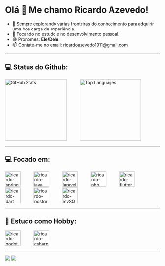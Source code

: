 # Olá 👋 Me chamo Ricardo Azevedo!

- 🔭 Sempre explorando várias fronteiras do conhecimento para adquirir uma boa carga de experiência.
- 🌱 Focando no estudo e no desenvolvimento pessoal.
- 😄 Pronomes: **Ele/Dele**.
- 📫 Contate-me no email: [ricardoazevedo1911@gmail.com](mailto:ricardoazevedo1911@gmail.com)

---

## 💻 Status do Github:

<div align="left">
<img src="https://github-readme-stats.vercel.app/api?username=ricardoo-azevedo&show_icons=true&theme=dark" alt="GitHub Stats" height="200px"/>
<img width="35" />
<img src="https://github-readme-stats.vercel.app/api/top-langs/?username=ricardoo-azevedo&layout=compact&theme=dark" alt="Top Languages" height="200px"/>
</div>

---

## 💻 Focado em:

<div align="left">
  <img src="https://cdn.jsdelivr.net/gh/devicons/devicon/icons/spring/spring-original.svg" height="50" alt="ricardo-spring" />
  <img width="35" />
  <img src="https://cdn.jsdelivr.net/gh/devicons/devicon/icons/java/java-original.svg" height="50" alt="ricardo-java" />
  <img width="35" />
  <img src="https://cdn.jsdelivr.net/gh/devicons/devicon/icons/laravel/laravel-original.svg" height="50" alt="ricardo-laravel" />
  <img width="35" />
  <img src="https://cdn.jsdelivr.net/gh/devicons/devicon/icons/php/php-original.svg" height="50" alt="ricardo-php" />
  <img width="35" />
  <img src="https://cdn.jsdelivr.net/gh/devicons/devicon/icons/flutter/flutter-original.svg" height="50" alt="ricardo-flutter" />
  <img width="35" />
  <img src="https://cdn.jsdelivr.net/gh/devicons/devicon/icons/dart/dart-original.svg" height="50" alt="ricardo-dart" />
  <img width="35" />
  <img src="https://cdn.jsdelivr.net/gh/devicons/devicon/icons/postgresql/postgresql-original.svg" height="50" alt="ricardo-postgreSQL" />
  <img width="35" />
  <img src="https://cdn.jsdelivr.net/gh/devicons/devicon/icons/mysql/mysql-original.svg" height="50" alt="ricardo-mySQL" />
</div>

---

## 📝 Estudo como Hobby:

<div align="left">
  <img src="https://cdn.jsdelivr.net/gh/devicons/devicon/icons/godot/godot-original.svg" height="50" alt="ricardo-godot" />
  <img width="35" />
  <img src="https://cdn.jsdelivr.net/gh/devicons/devicon/icons/csharp/csharp-original.svg" height="50" alt="ricardo-csharp" />
</div>

---

<div align="left"> 
  <a href="https://www.linkedin.com/in/ricardoo-azevedo/" target="_blank">
    <img src="https://img.shields.io/badge/-LinkedIn-%230077B5?style=for-the-badge&logo=linkedin&logoColor=white" target="_blank">
  </a>
  <a href="https://www.instagram.com/ricaardo_azeveedo/" target="_blank">
    <img src="https://img.shields.io/badge/-Instagram-%23E4405F?style=for-the-badge&logo=instagram&logoColor=white" target="_blank">
  </a>
</div>
